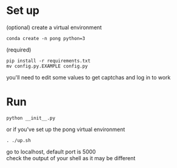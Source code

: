 # Set up
(optional) create a virtual environment
```
conda create -n pong python=3
```
(required)
```
pip install -r requirements.txt
mv config.py.EXAMPLE config.py
```
you'll need to edit some values to get captchas and log in to work

# Run

```
python __init__.py
```
or if you've set up the pong virtual environment
```
. ./up.sh
```
go to localhost, default port is 5000  
check the output of your shell as it may be different
